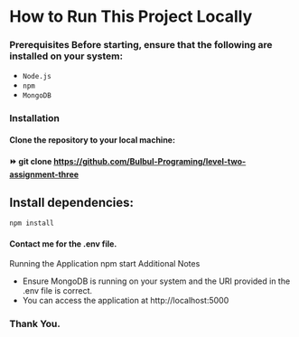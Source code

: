 # How to Run This Project Locally
### Prerequisites Before starting, ensure that the following are installed on your system:
* `` Node.js ``
* ``npm``
* `MongoDB`

### Installation
#### Clone the repository to your local machine:
#### ⏩ git clone https://github.com/Bulbul-Programing/level-two-assignment-three

## Install dependencies:
``` bash 
npm install
```

#### Contact me for the .env file.
Running the Application
npm start
Additional Notes
- Ensure MongoDB is running on your system and the URI provided in the .env file is correct.
- You can access the application at http://localhost:5000
### Thank You.
